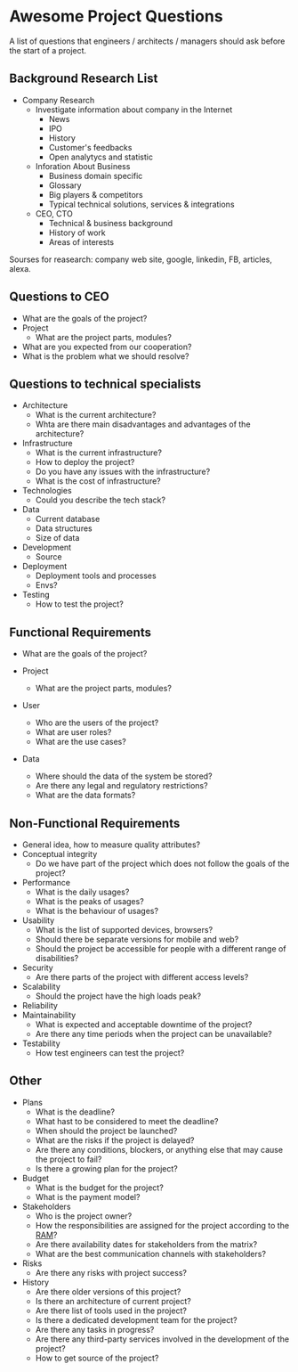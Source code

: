 # Awesome Project Questions


A list of questions that engineers / architects / managers should ask before the start of a project.

## Background Research List
- Company Research
    - Investigate information about company in the Internet
        - News
        - IPO
        - History
        - Customer's feedbacks
        - Open analytycs and statistic
    - Inforation About Business 
        - Business domain specific 
        - Glossary
        - Big players & competitors
        - Typical technical solutions, services & integrations
    - CEO, CTO
        - Technical & business background
        - History of work
        - Areas of interests
 
 Sourses for reasearch: company web site, google, linkedin, FB, articles, alexa.
         
        

## Questions to CEO
- What are the goals of the project?
- Project
    - What are the project parts, modules?
- What are you expected from our cooperation?
- What is the problem what we should resolve?

## Questions to technical specialists
 - Architecture
    - What is the current architecture?
    - Whta are there main disadvantages and advantages of the architecture?
 - Infrastructure
    - What is the current infrastructure?
    - How to deploy the project?
    - Do you have any issues with the infrastructure?
    - What is the cost of infrastructure?
 - Technologies
    - Could you describe the tech stack?
 - Data
    - Current database
    - Data structures
    - Size of data
 - Development
    - Source
 - Deployment
    - Deployment tools and processes
    - Envs?
 - Testing
    - How to test the project?
  
 
## Functional Requirements
- What are the goals of the project?
- Project
    - What are the project parts, modules?
- User
    - Who are the users of the project?
    - What are user roles? 
    - What are the use cases?
 
- Data
    - Where should the data of the system be stored?
    - Are there any legal and regulatory restrictions?
    - What are the data formats? 
  
## Non-Functional Requirements
- General idea, how to measure quality attributes?
- Conceptual integrity
  - Do we have part of the project which does not follow the goals of the project?
- Performance
  - What is the daily usages?
  - What is the peaks of usages?
  - What is the behaviour of usages?
- Usability
  - What is the list of supported devices, browsers?
  - Should there be separate versions for mobile and web?
  - Should the project be accessible for people with a different range of disabilities?
- Security
  - Are there parts of the project with different access levels?
- Scalability
  - Should the project have the high loads peak?
- Reliability
- Maintainability
  - What is expected and acceptable downtime of the project?
  - Are there any time periods when the project can be unavailable?
- Testability
  - How test engineers can test the project?

## Other
- Plans
  - What is the deadline?
  - What hast to be considered to meet the deadline?
  - When should the project be launched?
  - What are the risks if the project is delayed?
  - Are there any conditions, blockers, or anything else that may cause the project to fail?
  - Is there a growing plan for the project?
- Budget
  - What is the budget for the project?
  - What is the payment model?
- Stakeholders
  - Who is the project owner?
  - How the responsibilities are assigned for the project according to the [RAM](https://en.wikipedia.org/wiki/Responsibility_assignment_matrix)?
  - Are there availability dates for stakeholders from the matrix?
  - What are the best communication channels with stakeholders? 
- Risks
  - Are there any risks with project success?
- History
  - Are there older versions of this project?
  - Is there an architecture of current project?
  - Are there list of tools used in the project?
  - Is there a dedicated development team for the project?
  - Are there any tasks in progress?
  - Are there any third-party services involved in the development of the project?
  - How to get source of the project?
  
